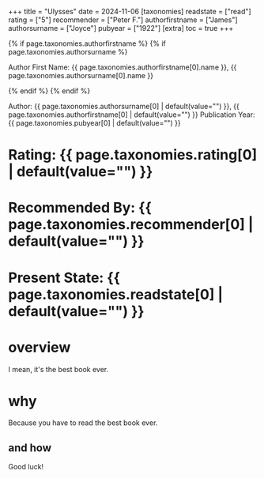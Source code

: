+++
title = "Ulysses"
date = 2024-11-06
[taxonomies]
  readstate = ["read"]
  rating = ["5"]
  recommender = ["Peter F."]
  authorfirstname = ["James"]
  authorsurname = ["Joyce"]
  pubyear = ["1922"]
[extra]
  toc = true
+++

{% if page.taxonomies.authorfirstname %}
{% if page.taxonomies.authorsurname %}
    <p>Author First Name: {{ page.taxonomies.authorfirstname[0].name }}, {{ page.taxonomies.authorsurname[0].name }}</p>
{% endif %}
{% endif %}

Author: {{ page.taxonomies.authorsurname[0] | default(value="") }}, {{ page.taxonomies.authorfirstname[0] | default(value="") }}
Publication Year: {{ page.taxonomies.pubyear[0] | default(value="") }}
# Rating: {{ page.taxonomies.rating[0] | default(value="") }}
# Recommended By: {{ page.taxonomies.recommender[0] | default(value="") }}
# Present State: {{ page.taxonomies.readstate[0] | default(value="") }}

# overview
I mean, it's the best book ever.

# why
Because you have to read the best book ever.

## and how
Good luck!